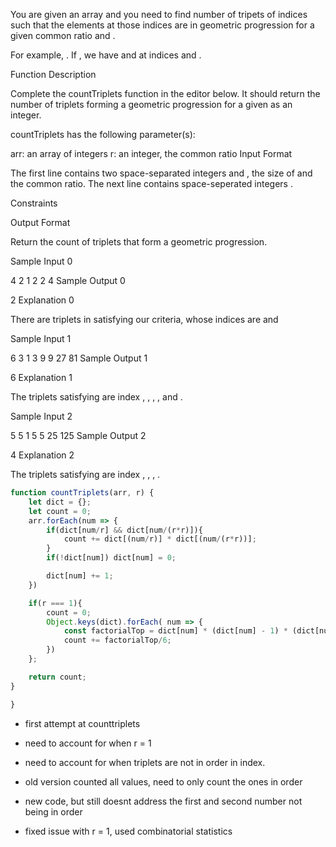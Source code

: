 You are given an array and you need to find number of tripets of indices  such that the elements at those indices are in geometric progression for a given common ratio  and .

For example, . If , we have  and  at indices  and .

Function Description

Complete the countTriplets function in the editor below. It should return the number of triplets forming a geometric progression for a given  as an integer.

countTriplets has the following parameter(s):

arr: an array of integers
r: an integer, the common ratio
Input Format

The first line contains two space-separated integers  and , the size of  and the common ratio.
The next line contains  space-seperated integers .

Constraints

Output Format

Return the count of triplets that form a geometric progression.

Sample Input 0

4 2
1 2 2 4
Sample Output 0

2
Explanation 0

There are  triplets in satisfying our criteria, whose indices are  and 

Sample Input 1

6 3
1 3 9 9 27 81
Sample Output 1

6
Explanation 1

The triplets satisfying are index , , , ,  and .

Sample Input 2

5 5
1 5 5 25 125
Sample Output 2

4
Explanation 2

The triplets satisfying are index , , , .


```javascript
function countTriplets(arr, r) {
    let dict = {};
    let count = 0;
    arr.forEach(num => {
        if(dict[num/r] && dict[num/(r*r)]){
            count += dict[(num/r)] * dict[(num/(r*r))];
        }
        if(!dict[num]) dict[num] = 0;

        dict[num] += 1;
    })

    if(r === 1){
        count = 0;
        Object.keys(dict).forEach( num => {
            const factorialTop = dict[num] * (dict[num] - 1) * (dict[num] - 2);
            count += factorialTop/6;
        })
    };

    return count;
}

}
```

- first attempt at counttriplets
- need to account for when r = 1

- need to account for when triplets are not in order in index.  
- old version counted all values, need to only count the ones in order

- new code, but still doesnt address the first and second number not being in order 
- fixed issue with r = 1, used combinatorial statistics 